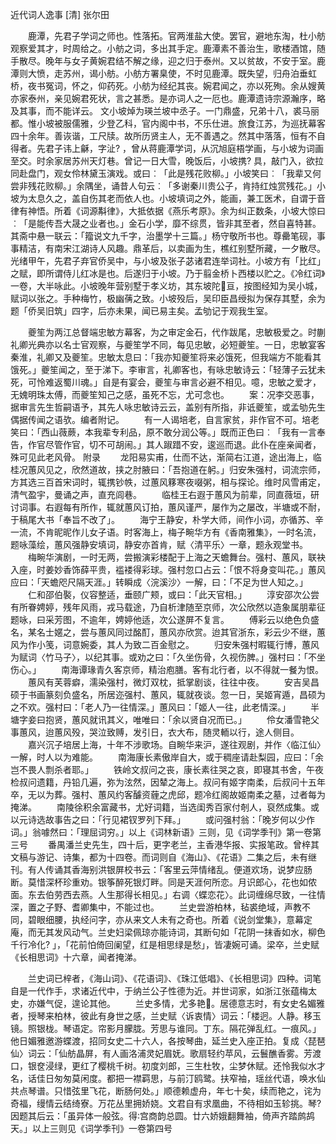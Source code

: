 近代词人逸事 [清] 张尔田


　　鹿潭，先君子学词之师也。性落拓。官两淮盐大使。罢官，避地东淘，杜小舫观察爱其才，时周给之。小舫之词，多出其手定。鹿潭素不善治生，歌楼酒馆，随手散尽。晚年与女子黄婉君结不解之缘，迎之归于泰州。又以贫故，不安于室。鹿潭则大愤，走苏州，谒小舫。小舫方署臬使，不时见鹿潭。既失望，归舟泊垂虹桥，夜书冤词，怀之，仰药死。小舫为经纪其丧。婉君闻之，亦以死殉。余从嫂黄亦家泰州，亲见婉君死状，言之甚悉。是亦词人之一厄也。鹿潭遗诗宗源瀚序，略及其事，而不能详云。
文小坡焯为瑛兰坡中丞子。一门鼎盛，兄弟十八，裘马丽都。惟小坡被服儒雅，少登乙科，官内阁中书，不乐仕进。旅食江苏，为巡抚幕客四十余年。善诙谐，工尺牍。故所历贤主人，无不善遇之。然其中落落，恒有不自得者。先君子讳上龢，字沚? ，曾从蒋鹿潭学词，从沉旭庭梧学画，与小坡为词画至交。时余家居苏州天灯巷。曾记一日大雪，晚饭后，小坡携? 具，敲门入，欲拉同赴盘门，观女伶林黛玉演戏。或曰︰「此是残花败柳。」小坡笑曰︰「我辈又何尝非残花败柳。」余隅坐，诵昔人句云︰「多谢秦川贵公子，肯持红烛赏残花。」小坡为太息久之，盖自伤其老而依人也。小坡填词之外，能画，兼工医术，自谓于音律有神悟。所着《词源斠律》，大抵依据《燕乐考原》。余为纠正数条，小坡大惊曰︰「是能传吾大晟之业者也。」金石小学，靡不综贯，皆非其至者，然自喜特甚。其斋中悬一联云：「籀说文九千字，治墨学十三篇。」杨守敬所书也。尊罍笔砚，事事精洁，有南宋江湖诗人风趣。鼎革后，以卖画为生，樵红别墅所藏，一夕散尽。光绪甲午，先君子弃官侨吴中，与小坡及张子苾诸君连举词社。小坡方有「比红」之赋，即所谓侍儿红冰是也。后遂归于小坡。乃于翦金桥卜西楼以贮之。《冷红词》一卷，大半咏此。小坡晚年营别墅于孝义坊，其东坡陀亘，按图经知为吴小城，赋词以张之。手种梅竹，极幽蒨之致。小坡殁后，吴印臣昌绶拟为保存其墅，余为题「侨吴旧筑」四字，后亦未果，闻已易主矣。孟劬记于观我生室。

　　夔笙为两江总督端忠敏方幕客，为之审定金石，代作跋尾，忠敏极爱之。时蒯礼卿光典亦以名士官观察，与夔笙学不同，每见忠敏，必短夔笙。一日，忠敏宴客秦淮，礼卿又及夔笙。忠敏太息曰：「我亦知夔笙将来必饿死，但我端方不能看其饿死。」夔笙闻之，至于涕下。李审言，礼卿客也，有咏忠敏诗云：「轻薄子云犹未死，可怜难返蜀川魂。」自是有宴会，夔笙与审言必避不相见。噫，忠敏之爱才，无媿明珠太傅，而夔笙知己之感，虽死不忘，尤可念也。
　　案：况李交恶事，据审言先生哲嗣语予，其先人咏忠敏诗云云，盖别有所指，非诋夔笙，或孟劬先生偶据传闻之语欤。编者附记。
　　有一人谒培老，自言家贫，非作官不可。培老笑曰：「西山薇蕨，本我辈专利品，原不敢分润公等。」既而正色曰︰「我有一言奉告，作官尽管作官，切不可胡闹。」其人踧踖不安，逡巡而退。此仆在座亲闻者，殊可见此老风骨。
附录
　　龙阳易实甫，仕而不达，渐简右江道，途出海上，临桂况蕙风见之，欣然道故，挟之肘腋曰：「吾抱道在躬。」归安朱强村，词流宗师，方其选三百首宋词时，辄携钞帙，过蕙风簃寒夜啜粥，相与探论。维时风雪甫定，清气盈宇，曼诵之声，直充闾巷。
　　临桂王右遐于蕙风为前辈，同直薇垣，研讨词事。右遐每有所作，辄就蕙风订拍，蕙风谨严，屡作为之屡改，半塘或不耐，于稿尾大书「奉旨不改了」。
　　海宁王静安，朴学大师，间作小词，亦循苏、辛一流，不肯昵昵作儿女子语。时客海上，梅子畹华方有《香南雅集》，一时名流，题咏藻绘，蕙风强静安填词，静安亦首肯，赋〈清平乐〉一章，题永观堂书。
　　梅畹华演剧，一时无两，尝搬演彩楼配于上海之天蟾舞台。强村、蕙风，联袂入座，时姜妙香饰薛平贵，褴褛得彩球。强村忽口占云：「恨不将身变叫花。」蕙风应曰：「天蟾咫尺隔天涯。」转瞬成〈浣溪沙〉一解，曰：「不足为世人知之。」
　　仁和邵伯褧，仪容整适，垂颐广颊，或曰：「此天官相。」
　　淳安邵次公尝有所眷娉婷，残年风雨，戎马载途，乃自析津随至京师，次公欣然以造象属朋辈征题咏，曰采芳图，不逾年，娉婷他适，次公遂屏不复言。
　　傅彩云以绝色负盛名，某名士嫟之，尝与蕙风同过酩酊，蕙风亦欣赏。迨其官浙东，彩云少不继，蕙风为作小笺，词意婉委，其人为致二百金慰之。
　　归安朱强村暇辄行博，蕙风为赋词〈竹马子〉，以纪其事。或劝之曰：「久坐伤骨，久视伤脾。」强村曰：「不坐伤心。」
　　南海谭瑑青久客京师，精治庖膳。客有北行者，以不得就一餐为恨。
　　蕙风有芙蓉癖，濡染强村，微灯双枕，抵掌剧谈，往往中夜。
　　安吉吴昌硕于书画篆刻负盛名，所居迩强村、蕙风，辄就夜谈。忽一日，吴姬宵遁，昌硕为之不欢。强村曰：「老人乃一往情深。」蕙风曰：「姬人一往，此老情深。」
　　半塘字妾曰抱贤，蕙风就讯其义，唯唯曰：「余以贤自况而已。」
　　伶女潘雪艳父事蕙风，迨蕙风殁，哭泣致赙，发引日，衣大布，随灵輀以行，途人侧目。
　　嘉兴沉子培居上海，十年不涉歌场。自畹华来沪，遂往观剧，并作〈临江仙〉一解，时人以为难能。
　　南海康长素傲岸自大，或于稠座请赴梨园，应曰：「余岂不畏人剽杀者耶。」
　　铁岭文叔问之丧，康长素往哭之哀，即寝其书舍，午夜检叔问遗籍，丹铅几遍，弥为泫然，因辇之海上。叔问有姬字南柔，后叔问十五年卒，无以为葬。强村、蕙风约客醵资薶之虎邱，题冷红阁故姬南柔之墓，过者每为掩涕。
　　南陵徐积余富藏书，尤好词籍，当选闺秀百家付剞人，裒然成集。或以元诗选故事告之曰：「行见裙钗罗列下拜。」
　　或问强村翁：「晚岁何以少作词。」翁噱然曰：「理屈词穷。」以上《词林新语》三则，见《词学季刊》第一卷第三号
　　番禺潘兰史先生，四十后，更字老兰，主香港华报、实报笔政。曾梓其文稿与游记、诗集，都为十四卷。而词则自《海山》、《花语》二集之后，未有继刊。有人传诵其香海别洪银屏校书云：「客里云萍情绪乱。便道欢场，说梦应肠断。莫惜深杯珍重劝。银筝醉死银灯畔。同是天涯何所恋。月识郎心，花也如侬面。东去伯劳西去燕。人生那得长相见。」右调〈蝶恋花〉。此词缠绵尽致，一往情深，置之子野、耆卿集中，不能过也。
　　兰史尝游柏林，毡裘绝域，声教不同，碧眼细腰，执经问字，亦从来文人未有之奇也。所着《说剑堂集》，意幕定庵，而无其发风动气。兰史妇梁佩琼亦能诗词，其断句如「花阴一抹香如水，柳色千行冷化? 」，「花前怕倚回阑望，红是相思绿是愁」，皆凄婉可诵。梁卒，兰史赋《长相思词》十六章，闻者掩涕。

　　兰史词已梓者，《海山词》、《花语词》、《珠江低唱》、《长相思词》四种。词笔自是一代作手，求诸近代中，于纳兰公子性德为近。并世词家，如浙江张蕴梅太史，亦嫌气促，遑论其他。
　　兰史多情，尤多艳。居德意志时，有女史名媚雅者，授琴来柏林，彼此有身世之感，兰史赋〈诉衷情〉词云：「楼迥。人静。移玉镜。照银栊。琴语定。帘影月朦胧。芳思与谁同。丁东。隔花弹乱红。一痕风。」他日媚雅邀游蝶渡，招同女史二十六人，各按琴曲，延兰史入座正拍。复成〈琵琶仙〉词云：「仙舫晶屏，有人画洛浦灵妃眉妩。歌扇轻约苹风，云鬟醮香雾。芳渡口，银奁浸绿，更红了樱桃千树。初度刘郎，三生杜牧，尘梦休赋。还怜我似水才名，话佳日匆匆莫闲度。都把一襟羁思，与前汀鸥鹭。扶窄袖，瑶丝代语，唤水仙共点琴谱。只惜弦里飞花，断肠何处。」顺德赖虚舟，年七十矣，续而艳之，诧为奇福，缦情云结绮寮。万花丛里拥娇娆。文君自有求凰曲，不待相如玉轸挑。琴?因题其后云：「虽异体一般弦。得宫商韵总圆。廿六娇娥翻舞袖，倚声齐踏鹧鸪天。」以上三则见《词学季刊》一卷第四号

